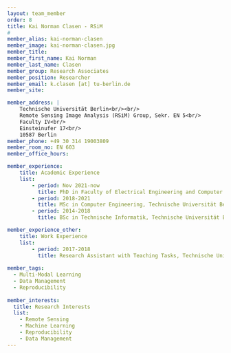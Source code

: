 ```yaml
---
layout: team_member
order: 8
title: Kai Norman Clasen - RSiM
#
member_alias: kai-norman-clasen
member_image: kai-norman-clasen.jpg
member_title:
member_first_name: Kai Norman
member_last_name: Clasen
member_group: Research Associates
member_position: Researcher
member_email: k.clasen [at] tu-berlin.de
member_site:

member_address: |
    Technische Universität Berlin<br/><br/>
    Remote Sensing Image Analysis (RSiM) Group, Sekr. EN 5<br/>
    Faculty IV<br/>
    Einsteinufer 17<br/>
    10587 Berlin
member_phone: +49 30 314 19003809
member_room_no: EN 603
member_office_hours:

member_experience:
    title: Academic Experience
    list:
        - period: Nov 2021-now
          title: PhD in Faculty of Electrical Engineering and Computer Science, TU Berlin, Germany.
        - period: 2018-2021
          title: MSc in Computer Engineering, Technische Universität Berlin, Germany.
        - period: 2014-2018
          title: BSc in Technische Informatik, Technische Universität Berlin, Germany.

member_experience_other:
    title: Work Experience
    list:
        - period: 2017-2018
          title: Research Assistant with Teaching Tasks, Technische Universität Berlin, Germany
          
member_tags:
  - Multi-Modal Learning
  - Data Management
  - Reproducibility
    
member_interests:
  title: Research Interests
  list:
    - Remote Sensing
    - Machine Learning
    - Reproducibility
    - Data Management
---
```


